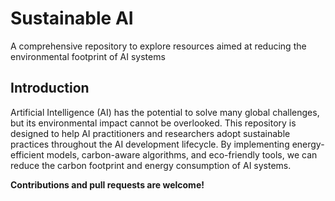# Sustainable AI
A comprehensive repository to explore resources aimed at reducing the environmental footprint of AI systems

## Introduction
Artificial Intelligence (AI) has the potential to solve many global challenges, but its environmental impact cannot be overlooked. This repository is designed to help AI practitioners and researchers adopt sustainable practices throughout the AI development lifecycle. By implementing energy-efficient models, carbon-aware algorithms, and eco-friendly tools, we can reduce the carbon footprint and energy consumption of AI systems.

**Contributions and pull requests are welcome!**

